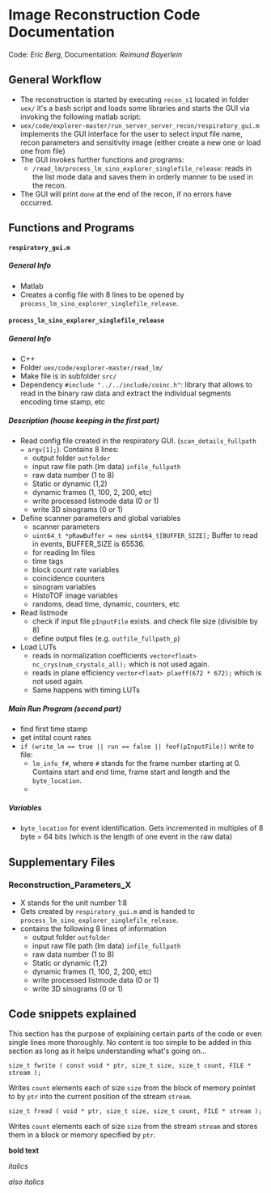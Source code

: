 # Image Reconstruction Code Documentation
Code: _Eric Berg_, Documentation: _Reimund Bayerlein_

## General Workflow 
* The reconstruction is started by executing 
`recon_s1` located in folder `uex/`
it's a bash script and loads some libraries and starts the GUI via invoking the following matlab script:
* `uex/code/explorer-master/run_server_server_recon/respiratory_gui.m` implements the GUI interface for the user to select input file name, recon parameters and sensitivity image (either create a new one or load one from file)
* The GUI invokes further functions and programs:
    * `/read_lm/process_lm_sino_explorer_singlefile_release`: reads in the list mode data and saves them in orderly manner to be used in the recon.
* The GUI will print `done` at the end of the recon, if no errors have occurred. 

## Functions and Programs

#### `respiratory_gui.m`
##### General Info
* Matlab
* Creates a config file with 8 lines to be opened by `process_lm_sino_explorer_singlefile_release`. 

#### `process_lm_sino_explorer_singlefile_release`
##### General Info
* C++
* Folder `uex/code/explorer-master/read_lm/`
* Make file is in subfolder `src/`
* Dependency `#include "../../include/coinc.h"`: library that allows to read in the binary raw data and extract the individual segments encoding time stamp, etc

##### Description (house keeping in the first part)
* Read config file created in the respiratory GUI. (`scan_details_fullpath = argv[1];`). Contains 8 lines:
    * output folder `outfolder`
    * input raw file path (lm data) `infile_fullpath`
    * raw data number (1 to 8)
    * Static or dynamic (1,2)
    * dynamic frames (1, 100, 2, 200, etc)
    * write processed listmode data (0 or 1)
    * write 3D sinograms (0 or 1)
* Define scanner parameters and global variables
    *  scanner parameters
    * `uint64_t *pRawBuffer = new uint64_t[BUFFER_SIZE];` Buffer to read in events, BUFFER_SIZE is 65536.
    * for reading lm files
    * time tags
    * block count rate variables
    * coincidence counters
    * sinogram variables
    * HistoTOF image variables
    * randoms, dead time, dynamic, counters, etc
* Read listmode
    * check if input file `pInputFile` exists. and check file size (divisible by 8)
    * define output files (e.g. `outfile_fullpath_p`)
* Load LUTs
    * reads in normalization coefficients `vector<float> nc_crys(num_crystals_all);` which is not used again.
    * reads in plane efficiency `vector<float> plaeff(672 * 672);` which is not used again.
    * Same happens with timing LUTs

##### Main Run Program (second part)
* find first time stamp
* get intital count rates
* `if (write_lm == true || run == false || feof(pInputFile))` write to file:
    * `lm_info_f#`, where `#` stands for the frame number starting at 0. Contains start and end time, frame start and length and the `byte_location`.
    * 
##### Variables
* `byte_location` for event identification. Gets incremented in multiples of 8 byte = 64 bits (which is the length of one event in the raw data)

## Supplementary Files
### Reconstruction_Parameters_X
* X stands for the unit number 1:8
* Gets created by `respiratory_gui.m` and is handed to `process_lm_sino_explorer_singlefile_release`.
* contains the following 8 lines of information
    * output folder `outfolder`
    * input raw file path (lm data) `infile_fullpath`
    * raw data number (1 to 8)
    * Static or dynamic (1,2)
    * dynamic frames (1, 100, 2, 200, etc)
    * write processed listmode data (0 or 1)
    * write 3D sinograms (0 or 1)


## Code snippets explained
This section has the purpose of explaining certain parts of the code or even single lines more thoroughly. No content is too simple to be added in this section as long as it helps understanding what's going on... 

```
size_t fwrite ( const void * ptr, size_t size, size_t count, FILE * stream );
```
Writes `count` elements each of size `size` from the block of memory pointet to by `ptr` into the current position of the stream `stream`.
```
size_t fread ( void * ptr, size_t size, size_t count, FILE * stream );
```
Writes `count` elements each of size `size` from the stream `stream` and stores them in a block or memory specified by `ptr`.

**bold text**

*italics*

_also italics_